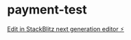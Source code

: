 # payment-test

[Edit in StackBlitz next generation editor ⚡️](https://stackblitz.com/~/github.com/erarevolusiindsutri/payment-test)